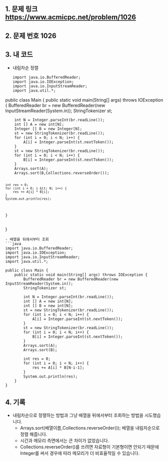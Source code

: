 <h2 id="1-문제-링크-httpswwwacmicpcnetproblem1026">1. 문제 링크 <a href="https://www.acmicpc.net/problem/1026">https://www.acmicpc.net/problem/1026</a></h2>
<h2 id="2-문제-번호-1026">2. 문제 번호 1026<img alt="" src="https://velog.velcdn.com/images/alsdk9349/post/43834722-be4b-4b14-b093-b04cba9bc8e1/image.png" /></h2>
<h2 id="3-내-코드">3. 내 코드</h2>
<ul>
<li>내림차순 정렬<pre><code class="language-java">import java.io.BufferedReader;
import java.io.IOException;
import java.io.InputStreamReader;
import java.util.*;
</code></pre>
</li>
</ul>
<p>public class Main {
    public static void main(String[] args) throws IOException {
        BufferedReader br = new BufferedReader(new InputStreamReader(System.in));
        StringTokenizer st;</p>
<pre><code>    int N = Integer.parseInt(br.readLine());
    int [] A = new int[N];
    Integer [] B = new Integer[N];
    st = new StringTokenizer(br.readLine());
    for (int i = 0; i &lt; N; i++) {
        A[i] = Integer.parseInt(st.nextToken());
    }
    st = new StringTokenizer(br.readLine());
    for (int i = 0; i &lt; N; i++) {
        B[i] = Integer.parseInt(st.nextToken());
    }
    Arrays.sort(A);
    Arrays.sort(B,Collections.reverseOrder());

    int res = 0;
    for (int i = 0; i &lt; N; i++) {
        res += A[i] * B[i];
    }
    System.out.println(res);
}</code></pre><p>}</p>
<pre><code>- 배열을 뒤에서부터 조회
```java
import java.io.BufferedReader;
import java.io.IOException;
import java.io.InputStreamReader;
import java.util.*;

public class Main {
    public static void main(String[] args) throws IOException {
        BufferedReader br = new BufferedReader(new InputStreamReader(System.in));
        StringTokenizer st;

        int N = Integer.parseInt(br.readLine());
        int [] A = new int[N];
        int [] B = new int[N];
        st = new StringTokenizer(br.readLine());
        for (int i = 0; i &lt; N; i++) {
            A[i] = Integer.parseInt(st.nextToken());
        }
        st = new StringTokenizer(br.readLine());
        for (int i = 0; i &lt; N; i++) {
            B[i] = Integer.parseInt(st.nextToken());
        }
        Arrays.sort(A);
        Arrays.sort(B);

        int res = 0;
        for (int i = 0; i &lt; N; i++) {
            res += A[i] * B[N-i-1];
        }
        System.out.println(res);
    }
}</code></pre><h2 id="4-기록">4. 기록</h2>
<ul>
<li>내림차순으로 정렬하는 방법과 그냥 배열을 뒤에서부터 조회하는 방법을 시도했습니다. <ul>
<li>Arrays.sort(배열이름,Collections.reverseOrder()); 배열을 내림차순으로 정렬 해줍니다.</li>
<li>시간과 메모리 측면에서는 큰 차이가 없었습니다.</li>
<li>Collections.reverseOrder()를 쓰려면 자료형이 기본형이면 안되기 때문에 Integer를 써서 경우에 따라 메모리가 더 비효율적일 수 있습니다.</li>
</ul>
</li>
</ul>